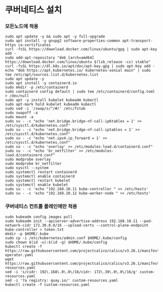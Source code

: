 # 쿠버네티스 설치

### 모든노드에 적용

    sudo apt update -y && sudo apt -y full-upgrade
    sudo apt install -y gnupg2 software-properties-common apt-transport-https ca-certificates
    curl -fsSL https://download.docker.com/linux/ubuntu/gpg | sudo apt-key add -
    sudo add-apt-repository "deb [arch=amd64] https://download.docker.com/linux/ubuntu $(lsb_release -cs) stable"
    curl -fsSL https://dl.k8s.io/apt/doc/apt-key.gpg | sudo apt-key add -
    echo "deb https://apt.kubernetes.io/ kubernetes-xenial main" | sudo tee /etc/apt/sources.list.d/kubernetes.list
    sudo apt update -y
    sudo apt install -y containerd.io
    sudo mkdir -p /etc/containerd
    sudo containerd config default | sudo tee /etc/containerd/config.toml > /dev/null
    sudo apt -y install kubelet kubeadm kubectl
    sudo apt-mark hold kubelet kubeadm kubectl
    sudo sed -i '/swap/s/^/#/' /etc/fstab
    sudo swapoff -a
    sudo mount -a
    sudo su - -c "echo 'net.bridge.bridge-nf-call-ip6tables = 1' >> /etc/sysctl.d/kubernetes.conf"
    sudo su - -c "echo 'net.bridge.bridge-nf-call-iptables = 1' >> /etc/sysctl.d/kubernetes.conf"
    sudo su - -c "echo 'net.ipv4.ip_forward = 1' >> /etc/sysctl.d/kubernetes.conf"
    sudo su - -c "echo 'overlay' >> /etc/modules-load.d/containerd.conf"
    sudo su - -c "echo 'br_netfilter' >> /etc/modules-load.d/containerd.conf"
    sudo modprobe overlay
    sudo modprobe br_netfilter
    sudo sysctl --system
    sudo systemctl restart containerd
    sudo systemctl enable containerd
    sudo systemctl restart kubelet
    sudo systemctl enable kubelet
    sudo su - -c 'echo "192.168.10.11 kube-controller " >> /etc/hosts'
    sudo su - -c 'echo "192.168.10.12 kube-worker-node " >> /etc/hosts'
    
### 쿠버네티스 컨트롤 플레인에만 적용

    sudo kubeadm config images pull
    sudo kubeadm init --apiserver-advertise-address 192.168.10.11 --pod-network-cidr 172.30.0.0/16 --upload-certs --control-plane-endpoint kube-controller > token.txt
    mkdir -p $HOME/.kube
    sudo cp -i /etc/kubernetes/admin.conf $HOME/.kube/config
    sudo chown $(id -u):$(id -g) $HOME/.kube/config
    kubectl create -f https://raw.githubusercontent.com/projectcalico/calico/v3.26.1/manifests/tigera-operator.yaml
    wget https://raw.githubusercontent.com/projectcalico/calico/v3.26.1/manifests/custom-resources.yaml
    sed -i 's/cidr: 192\.168\.0\.0\/16/cidr: 172\.30\.0\.0\/16/g' custom-resources.yaml
    sed -i '7a registry: quay.io/' custom-resources.yaml
    kubectl create -f custom-resources.yaml
